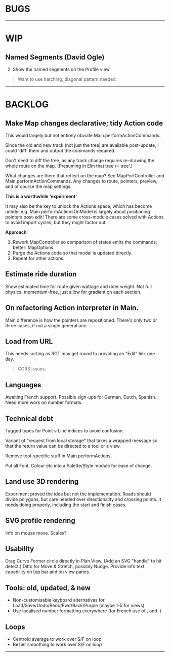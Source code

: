 
# BUGS

--- 

# WIP

## Named Segments (David Ogle)

2) Show the named segments on the Profile view.
> Want to use hatching, diagonal pattern needed.

---

# BACKLOG

## Make Map changes declarative; tidy Action code

This would largely but not entirely obviate Main.performActionCommands.

Since the old and new track (not just the tree) are available post-update,
I could 'diff' them and output the commands required.

Don't need to diff the tree, as any track change requires re-drawing the whole route on the map.
(Presuming in Elm that tree /= tree'.)

What changes are there that reflect on the map?
See MapPortController and Main.performActionCommands.
Any changes to route, pointers, preview, and of course the map settings.

**This is a worthwhile 'experiment'**

It may also be the key to unlock the Actions space, which has become untidy.
e.g. Main.performActionsOnModel is largely about positioning pointers post-edit!
There are some cross-module cases solved with Actions to avoid import cycles,
but they might factor out.

**Approach**

1. Rework MapController so comparison of states emits the commands; better: MapOptions.
2. Purge the Actions code so that model is updated directly.
3. Repeat for other actions.

## Estimate ride duration

Show estimated time for route given wattage and rider weight.
Not full physics. momentum-free, just allow for gradient on each section.

## On refactoring Action interpreter in Main.

Main difference is how the pointers are repositioned.
There's only two or three cases, if not a single general one.

## Load from URL

This needs sorting as RGT may get round to providing an "Edit" link one day.

> CORS issues.

## Languages

Awaiting French support.
Possible sign-ups for German, Dutch, Spanish.
Need more work on number formats.

## Technical debt

Tagged types for Point v Line indices to avoid confusion.

Variant of "request from local storage" that takes a wrapped message so that the return value
can be directed to a tool or a view.

Remove tool-specific stuff in Main.performActions.

Put all Font, Colour etc into a Palette/Style module for ease of change.

## Land use 3D rendering

Experiment proved the idea but not the implementation.
Roads should divide polygons, but care needed over directionality and crossing points.
It needs doing properly, including the start and finish cases.

## SVG profile rendering

Info on mouse move.
Scales?

## Usability

Drag Curve Former circle directly in Plan View. (Add an SVG "handle" to hit detect.)
Ditto for Move & Stretch, possibly Nudge.
Provide info text capability on top bar and on view panes.

## Tools: old, updated, & new

- Non-customisable keyboard alternatives for Load/Save/Undo/Redo/Fwd/Back/Purple (maybe 1-5 for views)
- Use localised number formatting everywhere (for French use of , and .)

## Loops

- Centroid average to work over S/F on loop
- Bezier smoothing to work over S/F on loop

 
---
